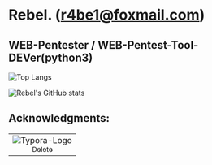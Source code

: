 # Rebel. (r4be1@foxmail.com)
## WEB-Pentester  /  WEB-Pentest-Tool-DEVer(python3)

![Top Langs](https://github-readme-stats.vercel.app/api/top-langs/?username=R4be1&theme=dark)

![Rebel's GitHub stats](https://github-readme-stats.vercel.app/api?username=R4be1&show_icons=true&theme=dark) 

## Acknowledgments:

<div><table frame=void>
	<tr>
        <td align="center">
            <img src="https://avatars.githubusercontent.com/u/69635021?v=4" alt="Typora-Logo"/>
            <br>
            <a href="https://ml-hacker.github.io/"><sub>Delete</sub></a>
        </td>
       </tr>
</table></div>
